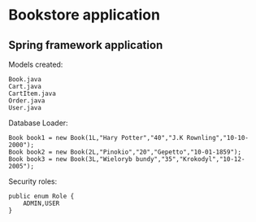 # Bookstore application
## Spring framework application


Models created:
```
Book.java
Cart.java
CartItem.java
Order.java
User.java
```
Database Loader:
```
Book book1 = new Book(1L,"Hary Potter","40","J.K Rownling","10-10-2000");
Book book2 = new Book(2L,"Pinokio","20","Gepetto","10-01-1859");
Book book3 = new Book(3L,"Wieloryb bundy","35","Krokodyl","10-12-2005");
```
Security roles:
```
public enum Role {
    ADMIN,USER
}
```

